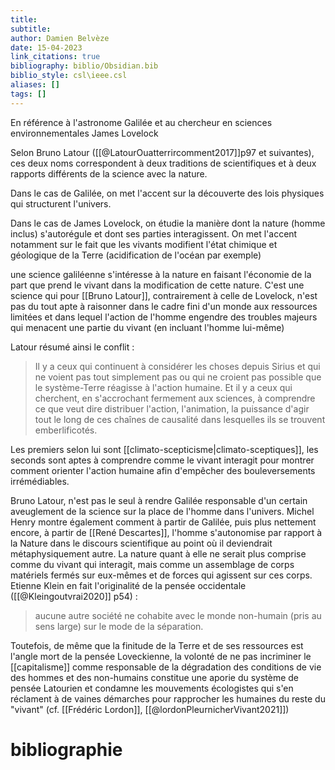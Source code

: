 ```yaml
---
title: 
subtitle:
author: Damien Belvèze
date: 15-04-2023
link_citations: true
bibliography: biblio/Obsidian.bib
biblio_style: csl\ieee.csl
aliases: []
tags: []
---
```


En référence à l'astronome Galilée et au chercheur en sciences environnementales James Lovelock

Selon Bruno Latour ([[@LatourOuatterrircomment2017]]p97 et suivantes), ces deux noms correspondent à deux traditions de scientifiques et à deux rapports différents de la science avec la nature. 

Dans le cas de Galilée, on met l'accent sur la découverte des lois physiques qui structurent l'univers. 

Dans le cas de James Lovelock, on étudie la manière dont la nature (homme inclus) s'autorégule et dont ses parties interagissent.  On met l'accent notamment sur le fait que les vivants modifient l'état chimique et géologique de la Terre (acidification de l'océan par exemple)

une science galiléenne s'intéresse à la nature en faisant l'économie de la part que prend le vivant dans la modification de cette nature. C'est une science qui pour [[Bruno Latour]], contrairement à celle de Lovelock, n'est pas du tout apte à raisonner dans le cadre fini d'un monde aux ressources limitées et dans lequel l'action de l'homme engendre des troubles majeurs qui menacent une partie du vivant (en incluant l'homme lui-même)

Latour résumé ainsi le conflit : 

> Il y a ceux qui continuent à considérer les choses depuis Sirius et qui ne voient pas tout simplement pas ou qui ne croient pas possible que le système-Terre réagisse à l'action humaine. 
> Et il y a ceux qui cherchent, en s'accrochant fermement aux sciences, à comprendre ce que veut dire distribuer l'action, l'animation, la puissance d'agir tout le long de ces chaînes de causalité dans lesquelles ils se trouvent emberlificotés. 

Les premiers selon lui sont [[climato-scepticisme|climato-sceptiques]], les seconds sont aptes à comprendre comme le vivant interagit pour montrer comment orienter l'action humaine afin d'empêcher des bouleversements irrémédiables.

Bruno Latour, n'est pas le seul à rendre Galilée responsable d'un certain aveuglement de la science sur la place de l'homme dans l'univers. Michel Henry montre également comment à partir de Galilée, puis plus nettement encore, à partir de [[René Descartes]], l'homme s'autonomise par rapport à la Nature dans le discours scientifique au point où il deviendrait métaphysiquement autre. La nature quant à elle ne serait plus comprise comme du vivant qui interagit, mais comme un assemblage de corps matériels fermés sur eux-mêmes et de forces qui agissent sur ces corps. 
Etienne Klein en fait l'originalité de la pensée occidentale ([[@Kleingoutvrai2020]] p54) : 

> aucune autre société ne cohabite avec le monde non-humain (pris au sens large) sur le mode de la séparation.

Toutefois, de même que la finitude de la Terre et de ses ressources est l'angle mort de la pensée Loveckienne, la volonté de ne pas incriminer le [[capitalisme]] comme responsable de la dégradation des conditions de vie des hommes et des non-humains constitue une aporie du système de pensée Latourien et condamne les mouvements écologistes qui s'en réclament à de vaines démarches pour rapprocher les humaines du reste du "vivant" (cf. [[Frédéric Lordon]], [[@lordonPleurnicherVivant2021]])

# bibliographie

